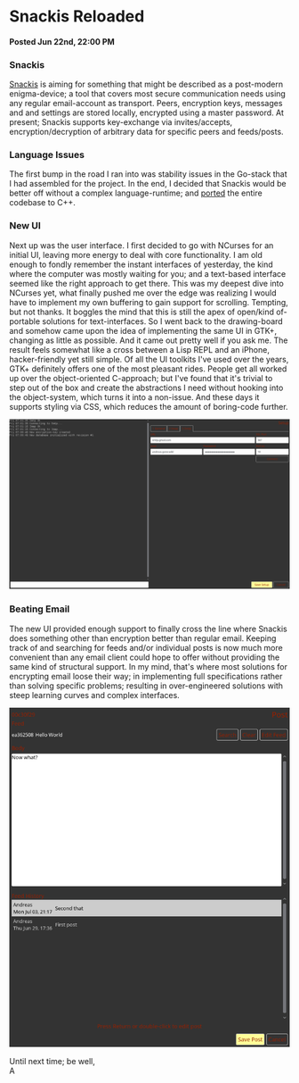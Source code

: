 # Snackis Reloaded
#### Posted Jun 22nd, 22:00 PM

### Snackis
[Snackis](https://github.com/andreas-gone-wild/snackis) is aiming for something that might be described as a post-modern enigma-device; a tool that covers most secure communication needs using any regular email-account as transport. Peers, encryption keys, messages and and settings are stored locally, encrypted using a master password. At present; Snackis supports key-exchange via invites/accepts, encryption/decryption of arbitrary data for specific peers and feeds/posts.

### Language Issues
The first bump in the road I ran into was stability issues in the Go-stack that I had assembled for the project. In the end, I decided that Snackis would be better off without a complex language-runtime; and [ported](https://github.com/andreas-gone-wild/blog/blob/master/rewriting_good_idea.md) the entire codebase to C++.

### New UI
Next up was the user interface. I first decided to go with NCurses for an initial UI, leaving more energy to deal with core functionality.  I am old enough to fondly remember the instant interfaces of yesterday, the kind where the computer was mostly waiting for you; and a text-based interface seemed like the right approach to get there. This was my deepest dive into NCurses yet, what finally pushed me over the edge was realizing I would have to implement my own buffering to gain support for scrolling. Tempting, but not thanks. It boggles the mind that this is still the apex of open/kind of-portable solutions for text-interfaces. So I went back to the drawing-board and somehow came upon the idea of implementing the same UI in GTK+, changing as little as possible. And it came out pretty well if you ask me. The result feels somewhat like a cross between a Lisp REPL and an iPhone, hacker-friendly yet still simple. Of all the UI toolkits I've used over the years, GTK+ definitely offers one of the most pleasant rides. People get all worked up over the object-oriented C-approach; but I've found that it's trivial to step out of the box and create the abstractions I need without hooking into the object-system, which turns it into a non-issue. And these days it supports styling via CSS, which reduces the amount of boring-code further.

![setup example](images/setup.png?raw=true)

### Beating Email
The new UI provided enough support to finally cross the line where Snackis does something other than encryption better than regular email. Keeping track of and searching for feeds and/or individual posts is now much more convenient than any email client could hope to offer without providing the same kind of structural support. In my mind, that's where most solutions for encrypting email loose their way; in implementing full specifications rather than solving specific problems; resulting in over-engineered solutions with steep learning curves and complex interfaces.

![post example](images/post.png?raw=true)

Until next time; be well,<br/>
A